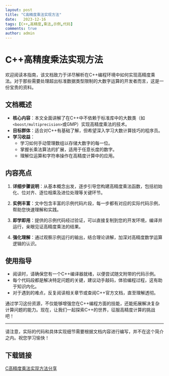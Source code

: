 ```yaml
---
layout: post
title: "C高精度乘法实现方法"
date:   2023-12-16
tags: [C++,高精度,乘法,示例,代码]
comments: true
author: admin
---
```

# C++高精度乘法实现方法

欢迎阅读本指南，该文档致力于详尽解析在C++编程环境中如何实现高精度乘法。对于那些需要处理超出标准数据类型限制的大数字运算的开发者而言，这是一份宝贵的资料。

## 文档概述

- **核心内容**：本文全面讲解了在C++中不依赖于标准库中的大数类（如`<boost/multiprecision>`或GMP）实现高精度乘法的技术。
- **目标群体**：适合对C++有基础了解，但希望深入学习大数计算技巧的程序员。
- **学习收益**：
  - 学习如何手动管理数组以存储大数字的每一位。
  - 掌握长乘法算法的扩展，适用于任意长度的数字。
  - 理解位运算和字符串操作在高精度计算中的应用。
  
## 内容亮点

1. **详细步骤说明**：从基本概念出发，逐步引导您构建高精度乘法函数，包括初始化、位对齐、逐位相乘及进位处理等关键环节。
   
2. **实例丰富**：文中包含丰富的示例代码片段，每一步都有对应的实际代码示例，帮助您快速理解和实践。

3. **即学即用**：提供的示例代码经过验证，可以直接复制到您的开发环境，编译并运行，亲眼见证高精度乘法的结果。

4. **强化理解**：通过观察示例运行的输出，结合理论讲解，加深对高精度数学运算逻辑的认识。

## 使用指导

- 阅读时，请确保您有一个C++编译器就绪，以便尝试随文附带的代码示例。
- 每个代码段都是解决特定问题的关键，建议动手敲码，体验编程过程，这有助于知识内化。
- 对于遇到的难点，反复阅读相关章节或查阅C++官方文档，直至理解透彻。

通过学习这份资源，不仅能够增强您在C++编程方面的技能，还能拓展解决复杂计算问题的能力。现在，让我们一起探索C++的世界，征服高精度计算的挑战吧！

---

请注意，实际的代码和具体实现细节需要根据文档内容进行编写，并不在这个简介之内。祝您学习愉快！

## 下载链接

[C高精度乘法实现方法分享](https://pan.quark.cn/s/f36c884638b5)
